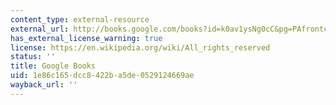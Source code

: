 ```yaml
---
content_type: external-resource
external_url: http://books.google.com/books?id=k0av1ysNg0cC&pg=PAfrontcover
has_external_license_warning: true
license: https://en.wikipedia.org/wiki/All_rights_reserved
status: ''
title: Google Books
uid: 1e86c165-dcc8-422b-a5de-0529124669ae
wayback_url: ''
---
```

